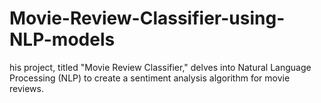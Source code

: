 # Movie-Review-Classifier-using-NLP-models
his project, titled "Movie Review Classifier," delves into Natural Language Processing (NLP) to create a sentiment analysis algorithm for movie reviews. 
